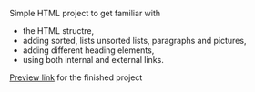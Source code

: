 Simple HTML project to get familiar with 

  * the HTML structre, 
  * adding sorted, lists unsorted lists, paragraphs and pictures,
  * adding different heading elements,
  * using both internal and external links.


[Preview link](https://htmlpreview.github.io/?https://github.com/konrascher3/odin-recipes/blob/main/index.html) for the finished project

